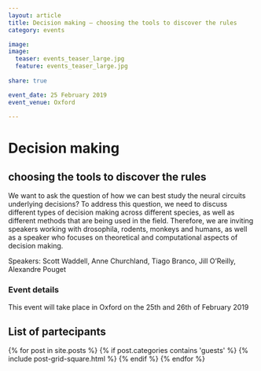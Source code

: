 ```yaml
---
layout: article
title: Decision making – choosing the tools to discover the rules
category: events

image:
image:
  teaser: events_teaser_large.jpg
  feature: events_teaser_large.jpg
  
share: true

event_date: 25 February 2019
event_venue: Oxford

---
```


# Decision making 
## choosing the tools to discover the rules

We want to ask the question of how we can best study the neural circuits underlying decisions?
 To address this question, we need to discuss different types of decision making across different
  species, as well as different methods that are being used in the field. Therefore,
   we are inviting speakers working with drosophila, rodents, monkeys and humans, as well
    as a speaker who focuses on theoretical and computational aspects of decision making.
    
    
Speakers: Scott Waddell, Anne Churchland, Tiago Branco, Jill O’Reilly, Alexandre Pouget

### Event details
This event will take place in Oxford on the 25th and 26th of February 2019

## List of partecipants
<div class="tiles-square" style="height: 700px;">
  {% for post in site.posts %}
    {% if post.categories contains 'guests' %}
    {% include post-grid-square.html %}
    {% endif %}
  {% endfor %}
</div><!-- /.tiles -->





